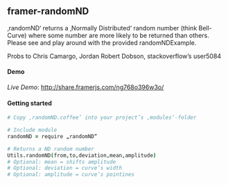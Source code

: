 ## framer-randomND
‚randomND‘ returns a ‚Normally Distributed‘ random number (think Bell-Curve) where some number are more likely to be returned than others. Please see and play around with the provided randomNDExample.

Probs to Chris Camargo, Jordan Robert Dobson, stackoverflow’s user5084

#### Demo

*Live Demo*: http://share.framerjs.com/ng768o396w3o/


#### Getting started

```CoffeeScript
# Copy ‚randomND.coffee’ into your project’s ‚modules‘-folder

# Include module
randomND = require „randomND“

# Returns a ND random number 
Utils.randomND(from,to,deviation,mean,amplitude)
# Optional: mean = shifts amplitude
# Optional: deviation = curve’s width
# Optional: amplitude = curve’s pointines
```
